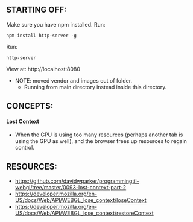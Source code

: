 ## STARTING OFF:

Make sure you have npm installed.
Run:
```
npm install http-server -g
```

Run:
```
http-server
```

View at: http://localhost:8080

* NOTE: moved vendor and images out of folder.
  * Running from main directory instead inside this directory.

## CONCEPTS:

#### Lost Context
* When the GPU is using too many resources (perhaps another tab is using the GPU as well), and the browser frees up resources to regain control.

## RESOURCES:

* https://github.com/davidwparker/programmingtil-webgl/tree/master/0093-lost-context-part-2
* https://developer.mozilla.org/en-US/docs/Web/API/WEBGL_lose_context/loseContext
* https://developer.mozilla.org/en-US/docs/Web/API/WEBGL_lose_context/restoreContext
